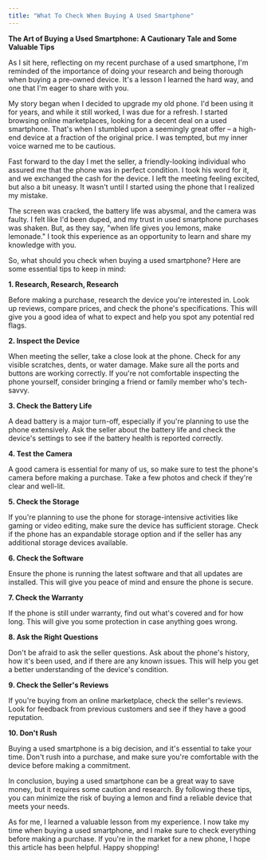 ```yaml
---
title: "What To Check When Buying A Used Smartphone"
---
```


**The Art of Buying a Used Smartphone: A Cautionary Tale and Some Valuable Tips**

As I sit here, reflecting on my recent purchase of a used smartphone, I'm reminded of the importance of doing your research and being thorough when buying a pre-owned device. It's a lesson I learned the hard way, and one that I'm eager to share with you.

My story began when I decided to upgrade my old phone. I'd been using it for years, and while it still worked, I was due for a refresh. I started browsing online marketplaces, looking for a decent deal on a used smartphone. That's when I stumbled upon a seemingly great offer – a high-end device at a fraction of the original price. I was tempted, but my inner voice warned me to be cautious.

Fast forward to the day I met the seller, a friendly-looking individual who assured me that the phone was in perfect condition. I took his word for it, and we exchanged the cash for the device. I left the meeting feeling excited, but also a bit uneasy. It wasn't until I started using the phone that I realized my mistake.

The screen was cracked, the battery life was abysmal, and the camera was faulty. I felt like I'd been duped, and my trust in used smartphone purchases was shaken. But, as they say, "when life gives you lemons, make lemonade." I took this experience as an opportunity to learn and share my knowledge with you.

So, what should you check when buying a used smartphone? Here are some essential tips to keep in mind:

**1. Research, Research, Research**

Before making a purchase, research the device you're interested in. Look up reviews, compare prices, and check the phone's specifications. This will give you a good idea of what to expect and help you spot any potential red flags.

**2. Inspect the Device**

When meeting the seller, take a close look at the phone. Check for any visible scratches, dents, or water damage. Make sure all the ports and buttons are working correctly. If you're not comfortable inspecting the phone yourself, consider bringing a friend or family member who's tech-savvy.

**3. Check the Battery Life**

A dead battery is a major turn-off, especially if you're planning to use the phone extensively. Ask the seller about the battery life and check the device's settings to see if the battery health is reported correctly.

**4. Test the Camera**

A good camera is essential for many of us, so make sure to test the phone's camera before making a purchase. Take a few photos and check if they're clear and well-lit.

**5. Check the Storage**

If you're planning to use the phone for storage-intensive activities like gaming or video editing, make sure the device has sufficient storage. Check if the phone has an expandable storage option and if the seller has any additional storage devices available.

**6. Check the Software**

Ensure the phone is running the latest software and that all updates are installed. This will give you peace of mind and ensure the phone is secure.

**7. Check the Warranty**

If the phone is still under warranty, find out what's covered and for how long. This will give you some protection in case anything goes wrong.

**8. Ask the Right Questions**

Don't be afraid to ask the seller questions. Ask about the phone's history, how it's been used, and if there are any known issues. This will help you get a better understanding of the device's condition.

**9. Check the Seller's Reviews**

If you're buying from an online marketplace, check the seller's reviews. Look for feedback from previous customers and see if they have a good reputation.

**10. Don't Rush**

Buying a used smartphone is a big decision, and it's essential to take your time. Don't rush into a purchase, and make sure you're comfortable with the device before making a commitment.

In conclusion, buying a used smartphone can be a great way to save money, but it requires some caution and research. By following these tips, you can minimize the risk of buying a lemon and find a reliable device that meets your needs.

As for me, I learned a valuable lesson from my experience. I now take my time when buying a used smartphone, and I make sure to check everything before making a purchase. If you're in the market for a new phone, I hope this article has been helpful. Happy shopping!
